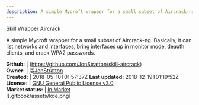```yaml
---
description: A simple Mycroft wrapper for a small subset of Aircrack-ng
---
```

Skill Wrapper Aircrack

A simple Mycroft wrapper for a small subset of Aircrack-ng. Basically, it can list networks and interfaces, bring interfaces up in monitor mode, deauth clients, and crack WPA2 passwords.

**Github:** | (https://github.com/JonStratton/skill-aircrack)  
**Owner:** | [@JonStratton](https://github.com/JonStratton)  
**Created:** | 2018-05-10T01:57:37Z  **Last updated:** 2018-12-19T01:19:52Z  
**License:** | [GNU General Public License v3.0](https://api.github.com/licenses/gpl-3.0)  
**Market status:** | [In Market](https://market.mycroft.ai/skill/skill-aircrack)  
 ![.gitbook/assets/kde.png]  
